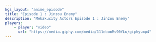 ```yaml
---
kgs_layout: "anime_episode"
title: "Episode 1 : Jinzou Enemy"
description: "Mekakucity Actors Episode 1 : Jinzou Enemy"
players:
    - player: "video"
      url: "https://media.giphy.com/media/111ebonMs90YLu/giphy.mp4"
---
```

